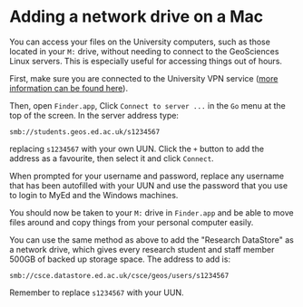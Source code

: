 # Adding a network drive on a Mac

You can access your files on the University computers, such as those located in your `M:` drive, without needing to connect to the GeoSciences Linux servers. This is especially useful for accessing things out of hours.

First, make sure you are connected to the University VPN service ([more information can be found here](http://www.ed.ac.uk/information-services/computing/desktop-personal/vpn)).

Then, open `Finder.app`, Click `Connect to server ...` in the `Go` menu at the top of the screen. In the server address type:

```
smb://students.geos.ed.ac.uk/s1234567
```

replacing `s1234567` with your own UUN. Click the `+` button to add the address as a favourite, then select it and click `Connect`.

When prompted for your username and password, replace any username that has been autofilled with your UUN and use the password that you use to login to MyEd and the Windows machines.

You should now be taken to your `M:` drive in `Finder.app` and be able to move files around and copy things from your personal computer easily.

You can use the same method as above to add the "Research DataStore" as a network drive, which gives every research student and staff member 500GB of backed up storage space. The address to add is:

```
smb://csce.datastore.ed.ac.uk/csce/geos/users/s1234567
```

Remember to replace `s1234567` with your UUN.

